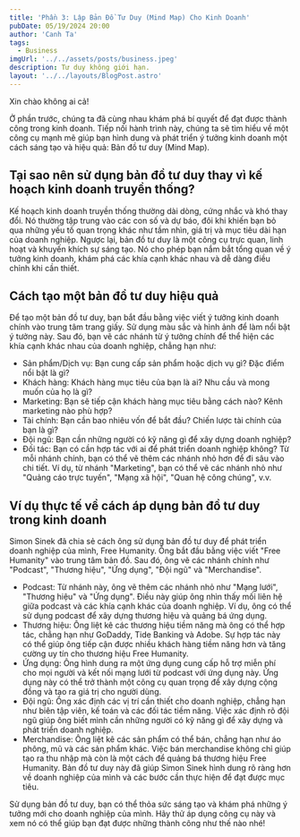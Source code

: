 ```yaml
---
title: 'Phần 3: Lập Bản Đồ Tư Duy (Mind Map) Cho Kinh Doanh'
pubDate: 05/19/2024 20:00
author: 'Canh Ta'
tags:
  - Business
imgUrl: '../../assets/posts/business.jpeg'
description: Tư duy không giới hạn.
layout: '../../layouts/BlogPost.astro'
---
```


Xin chào không ai cả!

Ở phần trước, chúng ta đã cùng nhau khám phá bí quyết để đạt được thành công trong kinh doanh. Tiếp nối hành trình này, chúng ta sẽ tìm hiểu về một công cụ mạnh mẽ giúp bạn hình dung và phát triển ý tưởng kinh doanh một cách sáng tạo và hiệu quả: Bản đồ tư duy (Mind Map).

## Tại sao nên sử dụng bản đồ tư duy thay vì kế hoạch kinh doanh truyền thống?

Kế hoạch kinh doanh truyền thống thường dài dòng, cứng nhắc và khó thay đổi. Nó thường tập trung vào các con số và dự báo, đôi khi khiến bạn bỏ qua những yếu tố quan trọng khác như tầm nhìn, giá trị và mục tiêu dài hạn của doanh nghiệp. Ngược lại, bản đồ tư duy là một công cụ trực quan, linh hoạt và khuyến khích sự sáng tạo. Nó cho phép bạn nắm bắt tổng quan về ý tưởng kinh doanh, khám phá các khía cạnh khác nhau và dễ dàng điều chỉnh khi cần thiết.

## Cách tạo một bản đồ tư duy hiệu quả

Để tạo một bản đồ tư duy, bạn bắt đầu bằng việc viết ý tưởng kinh doanh chính vào trung tâm trang giấy. Sử dụng màu sắc và hình ảnh để làm nổi bật ý tưởng này. Sau đó, bạn vẽ các nhánh từ ý tưởng chính để thể hiện các khía cạnh khác nhau của doanh nghiệp, chẳng hạn như:

- Sản phẩm/Dịch vụ: Bạn cung cấp sản phẩm hoặc dịch vụ gì? Đặc điểm nổi bật là gì?
- Khách hàng: Khách hàng mục tiêu của bạn là ai? Nhu cầu và mong muốn của họ là gì?
- Marketing: Bạn sẽ tiếp cận khách hàng mục tiêu bằng cách nào? Kênh marketing nào phù hợp?
- Tài chính: Bạn cần bao nhiêu vốn để bắt đầu? Chiến lược tài chính của bạn là gì?
- Đội ngũ: Bạn cần những người có kỹ năng gì để xây dựng doanh nghiệp?
- Đối tác: Bạn có cần hợp tác với ai để phát triển doanh nghiệp không?
  Từ mỗi nhánh chính, bạn có thể vẽ thêm các nhánh nhỏ hơn để đi sâu vào chi tiết. Ví dụ, từ nhánh "Marketing", bạn có thể vẽ các nhánh nhỏ như "Quảng cáo trực tuyến", "Mạng xã hội", "Quan hệ công chúng", v.v.

## Ví dụ thực tế về cách áp dụng bản đồ tư duy trong kinh doanh

Simon Sinek đã chia sẻ cách ông sử dụng bản đồ tư duy để phát triển doanh nghiệp của mình, Free Humanity. Ông bắt đầu bằng việc viết "Free Humanity" vào trung tâm bản đồ. Sau đó, ông vẽ các nhánh chính như "Podcast", "Thương hiệu", "Ứng dụng", "Đội ngũ" và "Merchandise".

- Podcast: Từ nhánh này, ông vẽ thêm các nhánh nhỏ như "Mạng lưới", "Thương hiệu" và "Ứng dụng". Điều này giúp ông nhìn thấy mối liên hệ giữa podcast và các khía cạnh khác của doanh nghiệp. Ví dụ, ông có thể sử dụng podcast để xây dựng thương hiệu và quảng bá ứng dụng.
- Thương hiệu: Ông liệt kê các thương hiệu tiềm năng mà ông có thể hợp tác, chẳng hạn như GoDaddy, Tide Banking và Adobe. Sự hợp tác này có thể giúp ông tiếp cận được nhiều khách hàng tiềm năng hơn và tăng cường uy tín cho thương hiệu Free Humanity.
- Ứng dụng: Ông hình dung ra một ứng dụng cung cấp hỗ trợ miễn phí cho mọi người và kết nối mạng lưới từ podcast với ứng dụng này. Ứng dụng này có thể trở thành một công cụ quan trọng để xây dựng cộng đồng và tạo ra giá trị cho người dùng.
- Đội ngũ: Ông xác định các vị trí cần thiết cho doanh nghiệp, chẳng hạn như biên tập viên, kế toán và các đối tác tiềm năng. Việc xác định rõ đội ngũ giúp ông biết mình cần những người có kỹ năng gì để xây dựng và phát triển doanh nghiệp.
- Merchandise: Ông liệt kê các sản phẩm có thể bán, chẳng hạn như áo phông, mũ và các sản phẩm khác. Việc bán merchandise không chỉ giúp tạo ra thu nhập mà còn là một cách để quảng bá thương hiệu Free Humanity.
  Bản đồ tư duy này đã giúp Simon Sinek hình dung rõ ràng hơn về doanh nghiệp của mình và các bước cần thực hiện để đạt được mục tiêu.

Sử dụng bản đồ tư duy, bạn có thể thỏa sức sáng tạo và khám phá những ý tưởng mới cho doanh nghiệp của mình. Hãy thử áp dụng công cụ này và xem nó có thể giúp bạn đạt được những thành công như thế nào nhé!

